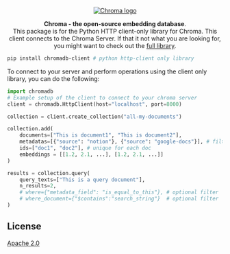 <p align="center">
  <a href="https://trychroma.com"><img src="https://user-images.githubusercontent.com/891664/227103090-6624bf7d-9524-4e05-9d2c-c28d5d451481.png" alt="Chroma logo"></a>
</p>

<p align="center">
    <b>Chroma - the open-source embedding database</b>. <br />
    This package is for the Python HTTP client-only library for Chroma. This client connects to the Chroma Server. If that it not what you are looking for, you might want to check out the <a href="https://github.com/chroma-core/chroma ">full library</a>.
</p>


```bash
pip install chromadb-client # python http-client only library
```

To connect to your server and perform operations using the client only library, you can do the following:

```python
import chromadb
# Example setup of the client to connect to your chroma server
client = chromadb.HttpClient(host="localhost", port=8000)

collection = client.create_collection("all-my-documents")

collection.add(
    documents=["This is document1", "This is document2"],
    metadatas=[{"source": "notion"}, {"source": "google-docs"}], # filter on these!
    ids=["doc1", "doc2"], # unique for each doc
    embeddings = [[1.2, 2.1, ...], [1.2, 2.1, ...]]
)

results = collection.query(
    query_texts=["This is a query document"],
    n_results=2,
    # where={"metadata_field": "is_equal_to_this"}, # optional filter
    # where_document={"$contains":"search_string"}  # optional filter
)
```
## License

[Apache 2.0](./LICENSE)
